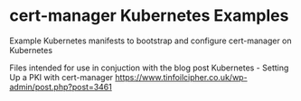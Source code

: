 # cert-manager Kubernetes Examples

Example Kubernetes manifests to bootstrap and configure cert-manager on Kubernetes

Files intended for use in conjuction with the blog post Kubernetes - Setting Up a PKI with cert-manager https://www.tinfoilcipher.co.uk/wp-admin/post.php?post=3461
